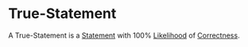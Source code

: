 # True-Statement

A True-Statement is a [Statement](600078.md) with 100% [Likelihood](600031.md) of [Correctness](60016.md).
